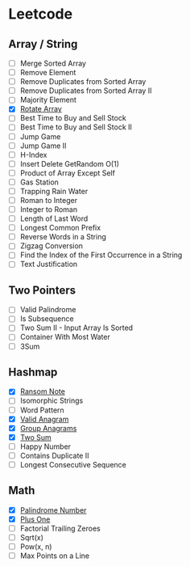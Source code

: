 # Leetcode

## Array / String
- [ ] Merge Sorted Array
- [ ] Remove Element
- [ ] Remove Duplicates from Sorted Array
- [ ] Remove Duplicates from Sorted Array II
- [ ] Majority Element
- [X] [Rotate Array](array-string/rotate-array.py)
- [ ] Best Time to Buy and Sell Stock
- [ ] Best Time to Buy and Sell Stock II
- [ ] Jump Game
- [ ] Jump Game II
- [ ] H-Index
- [ ] Insert Delete GetRandom O(1)
- [ ] Product of Array Except Self
- [ ] Gas Station
- [ ] Trapping Rain Water
- [ ] Roman to Integer
- [ ] Integer to Roman
- [ ] Length of Last Word
- [ ] Longest Common Prefix
- [ ] Reverse Words in a String
- [ ] Zigzag Conversion
- [ ] Find the Index of the First Occurrence in a String
- [ ] Text Justification

## Two Pointers
- [ ] Valid Palindrome
- [ ] Is Subsequence
- [ ] Two Sum II - Input Array Is Sorted
- [ ] Container With Most Water
- [ ] 3Sum

## Hashmap
- [X] [Ransom Note](hashmap/ransom-note.py)
- [ ] Isomorphic Strings 
- [ ] Word Pattern
- [X] [Valid Anagram](hashmap/valid-anagram.py)
- [X] [Group Anagrams](hashmap/group-anagrams.py)
- [X] [Two Sum](hashmap/two-sum.py)
- [ ] Happy Number
- [ ] Contains Duplicate II
- [ ] Longest Consecutive Sequence

## Math
- [X] [Palindrome Number](math/palindrome-number.py)
- [X] [Plus One](math/plus-one.py)
- [ ] Factorial Trailing Zeroes
- [ ] Sqrt(x)
- [ ] Pow(x, n)
- [ ] Max Points on a Line
